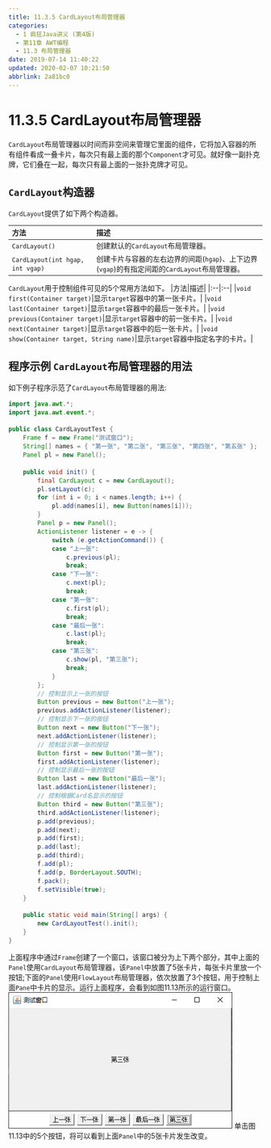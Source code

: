 ```yaml
---
title: 11.3.5 CardLayout布局管理器
categories: 
  - 1 疯狂Java讲义 (第4版)
  - 第11章 AWT编程
  - 11.3 布局管理器
date: 2019-07-14 11:40:22
updated: 2020-02-07 10:21:50
abbrlink: 2a81bc0
---
```

# 11.3.5 CardLayout布局管理器
`CardLayout`布局管理器以时间而非空间来管理它里面的组件，它将加入容器的所有组件看成一叠卡片，每次只有最上面的那个`Component`才可见。就好像一副扑克牌，它们叠在一起，每次只有最上面的一张扑克牌才可见。
## `CardLayout`构造器
`CardLayout`提供了如下两个构造器。

|方法|描述|
|:--|:--|
|`CardLayout()`|创建默认的`CardLayout`布局管理器。|
|`CardLayout(int hgap, int vgap)`|创建卡片与容器的左右边界的间距(`hgap`)、上下边界(`vgap`)的有指定间距的`CardLayout`布局管理器。|

`CardLayout`用于控制组件可见的5个常用方法如下。
|方法|描述|
|:--|:--|
|`void first(Container target)`|显示`target`容器中的第一张卡片。|
|`void last(Container target)`|显示`target`容器中的最后一张卡片。|
|`void previous(Container target)`|显示`target`容器中的前一张卡片。|
|`void next(Container target)`|显示`target`容器中的后一张卡片。|
|`void show(Container target, String name)`|显示`target`容器中指定名字的卡片。|

## 程序示例 `CardLayout`布局管理器的用法
如下例子程序示范了`CardLayout`布局管理器的用法:
```java
import java.awt.*;
import java.awt.event.*;

public class CardLayoutTest {
    Frame f = new Frame("测试窗口");
    String[] names = { "第一张", "第二张", "第三张", "第四张", "第五张" };
    Panel pl = new Panel();

    public void init() {
        final CardLayout c = new CardLayout();
        pl.setLayout(c);
        for (int i = 0; i < names.length; i++) {
            pl.add(names[i], new Button(names[i]));
        }
        Panel p = new Panel();
        ActionListener listener = e -> {
            switch (e.getActionCommand()) {
            case "上一张":
                c.previous(pl);
                break;
            case "下一张":
                c.next(pl);
                break;
            case "第一张":
                c.first(pl);
                break;
            case "最后一张":
                c.last(pl);
                break;
            case "第三张":
                c.show(pl, "第三张");
                break;
            }
        };
        // 控制显示上一张的按钮
        Button previous = new Button("上一张");
        previous.addActionListener(listener);
        // 控制显示下一张的按钮
        Button next = new Button("下一张");
        next.addActionListener(listener);
        // 控制显示第一张的按钮
        Button first = new Button("第一张");
        first.addActionListener(listener);
        // 控制显示最后一张的按钮
        Button last = new Button("最后一张");
        last.addActionListener(listener);
        // 控制根据Card名显示的按钮
        Button third = new Button("第三张");
        third.addActionListener(listener);
        p.add(previous);
        p.add(next);
        p.add(first);
        p.add(last);
        p.add(third);
        f.add(pl);
        f.add(p, BorderLayout.SOUTH);
        f.pack();
        f.setVisible(true);
    }

    public static void main(String[] args) {
        new CardLayoutTest().init();
    }
}
```
上面程序中通过`Frame`创建了一个窗口，该窗口被分为上下两个部分，其中上面的`Panel`使用`CardLayout`布局管理器，该`Panel`中放置了5张卡片，每张卡片里放一个按钮;下面的`Panel`使用`FlowLayout`布局管理器，依次放置了3个按钮，用于控制上面`Pane`中卡片的显示。运行上面程序，会看到如图11.13所示的运行窗口。
![这里有一张图片](https://raw.githubusercontent.com/lanlan2017/images/master/CrazyJavaHandout4/Chapter11/11.3.5/1.png)
单击图11.13中的5个按钮，将可以看到上面`Panel`中的5张卡片发生改变。
<!-- CrazyJavaHandout4/Chapter11/11.3.5/ -->
